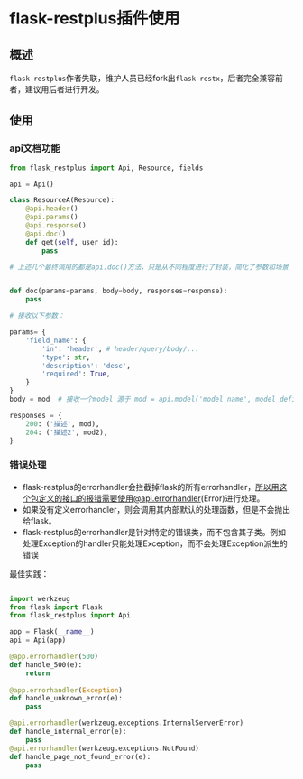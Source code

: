 # flask-restplus插件使用

## 概述

`flask-restplus`作者失联，维护人员已经fork出`flask-restx`，后者完全兼容前者，建议用后者进行开发。

## 使用

### api文档功能

```py
from flask_restplus import Api, Resource, fields

api = Api()

class ResourceA(Resource):
    @api.header()
    @api.params()
    @api.response()
    @api.doc()
    def get(self, user_id):
        pass

# 上述几个最终调用的都是api.doc()方法，只是从不同程度进行了封装，简化了参数和场景


def doc(params=params, body=body, responses=response):
    pass

# 接收以下参数：

params= {
    'field_name': {
        'in': 'header', # header/query/body/...
        'type': str,
        'description': 'desc',
        'required': True,
    }
}
body = mod  # 接收一个model 源于 mod = api.model('model_name', model_definition)

responses = {
    200: ('描述', mod),
    204: ('描述2', mod2),
}

```

### 错误处理

- flask-restplus的errorhandler会拦截掉flask的所有errorhandler，所以用这个包定义的接口的报错需要使用@api.errorhandler(Error)进行处理。
- 如果没有定义errorhandler，则会调用其内部默认的处理函数，但是不会抛出给flask。
- flask-restplus的errorhandler是针对特定的错误类，而不包含其子类。例如处理Exception的handler只能处理Exception，而不会处理Exception派生的错误

最佳实践：

```py

import werkzeug
from flask import Flask
from flask_restplus import Api

app = Flask(__name__)
api = Api(app)

@app.errorhandler(500)
def handle_500(e):
    return 
    
@app.errorhandler(Exception)
def handle_unknown_error(e):
    pass

@api.errorhandler(werkzeug.exceptions.InternalServerError)
def handle_internal_error(e):
    pass
@api.errorhandler(werkzeug.exceptions.NotFound)
def handle_page_not_found_error(e):
    pass
```

